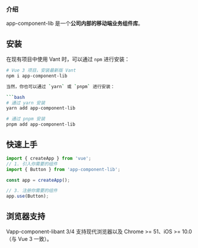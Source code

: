 ### 介绍

app-component-lib 是一个**公司内部的移动端业务组件库**。

## 安装

在现有项目中使用 Vant 时，可以通过 `npm` 进行安装：

```bash
# Vue 3 项目，安装最新版 Vant
npm i app-component-lib

当然，你也可以通过 `yarn` 或 `pnpm` 进行安装：

```bash
# 通过 yarn 安装
yarn add app-component-lib

# 通过 pnpm 安装
pnpm add app-component-lib
```

## 快速上手

```js
import { createApp } from 'vue';
// 1. 引入你需要的组件
import { Button } from 'app-component-lib';

const app = createApp();

// 3. 注册你需要的组件
app.use(Button);
```

## 浏览器支持

Vapp-component-libant 3/4 支持现代浏览器以及 Chrome >= 51、iOS >= 10.0（与 Vue 3 一致）。